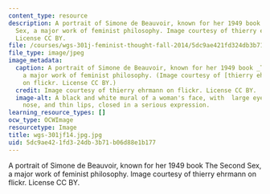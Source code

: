 ```yaml
---
content_type: resource
description: A portrait of Simone de Beauvoir, known for her 1949 book The Second
  Sex, a major work of feminist philosophy. Image courtesy of thierry ehrmann on flickr.
  License CC BY.
file: /courses/wgs-301j-feminist-thought-fall-2014/5dc9ae421fd324db3b71b06d88e1b177_wgs-301jf14.jpg.jpg
file_type: image/jpeg
image_metadata:
  caption: A portrait of Simone de Beauvoir, known for her 1949 book _The Second Sex_,
    a major work of feminist philosophy. (Image courtesy of [thierry ehrmann](https://www.flickr.com/photos/home_of_chaos/9334876056/in/photolist-fdTFqU-wsDMw-cTDkUy-7UmBgo-4vSFxQ-duRr3A-8hWgsL-wsFmj-7VroDh-fM92QP-4CmvLW-cTHmPy-4ysptC-arWZpk-arWCJ4-9T6yS9-bCxyEf-9T6yiE-9T3Hb4-q7XMRH-9T6Kmq-dbNF6y-6k2D9T-arX71D-d7vr61-dcURU5-csPZnL-42UnsN-cTHmo7-d7vkfY-d7vhqN-d7vesb-4eLmrh-9T6xSU-9T3JdV-arWzRg-gSYkg-oVmmQV-9T3HDZ-drGxxg-9T3R1P-9T3UwH-kydZHv-drGJBd-drGKMu-drGyxD-cLXJwY-5r9PJ-8CGFfL-cLXFQS)
    on flickr. License CC BY.)
  credit: Image courtesy of thierry ehrmann on flickr. License CC BY.
  image-alt: A black and white mural of a woman's face, with  large eyes, a pointed
    nose, and thin lips, closed in a serious expression.
learning_resource_types: []
ocw_type: OCWImage
resourcetype: Image
title: wgs-301jf14.jpg.jpg
uid: 5dc9ae42-1fd3-24db-3b71-b06d88e1b177
---
```

A portrait of Simone de Beauvoir, known for her 1949 book The Second Sex, a major work of feminist philosophy. Image courtesy of thierry ehrmann on flickr. License CC BY.

